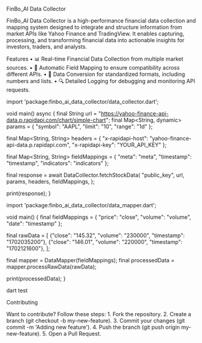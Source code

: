 FinBo_AI Data Collector

FinBo_AI Data Collector is a high-performance financial data collection and mapping system designed to integrate and structure information from market APIs like Yahoo Finance and TradingView. It enables capturing, processing, and transforming financial data into actionable insights for investors, traders, and analysts.

Features
	•	📊 Real-time Financial Data Collection from multiple market sources.
	•	🚀 Automatic Field Mapping to ensure compatibility across different APIs.
	•	🔄 Data Conversion for standardized formats, including numbers and lists.
	•	🔍 Detailed Logging for debugging and monitoring API requests.

 import 'package:finbo_ai_data_collector/data_collector.dart';

void main() async {
  final String url = "https://yahoo-finance-api-data.p.rapidapi.com/chart/simple-chart";
  final Map<String, dynamic> params = {
    "symbol": "AAPL",
    "limit": "10",
    "range": "1d"
  };

  final Map<String, String> headers = {
    "x-rapidapi-host": "yahoo-finance-api-data.p.rapidapi.com",
    "x-rapidapi-key": "YOUR_API_KEY"
  };

  final Map<String, String> fieldMappings = {
    "meta": "meta",
    "timestamp": "timestamp",
    "indicators": "indicators"
  };

  final response = await DataCollector.fetchStockData(
    "public_key",
    url,
    params,
    headers,
    fieldMappings,
  );

  print(response);
}   

import 'package:finbo_ai_data_collector/data_mapper.dart';

void main() {
  final fieldMappings = {
    "price": "close",
    "volume": "volume",
    "date": "timestamp"
  };

  final rawData = [
    {"close": "145.32", "volume": "230000", "timestamp": "1702035200"},
    {"close": "146.01", "volume": "220000", "timestamp": "1702121600"},
  ];

  final mapper = DataMapper(fieldMappings);
  final processedData = mapper.processRawData(rawData);

  print(processedData);
}

dart test

Contributing

Want to contribute? Follow these steps:
	1.	Fork the repository.
	2.	Create a branch (git checkout -b my-new-feature).
	3.	Commit your changes (git commit -m 'Adding new feature').
	4.	Push the branch (git push origin my-new-feature).
	5.	Open a Pull Request.